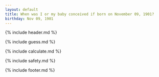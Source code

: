 ```yaml
---
layout: default
title: When was I or my baby conceived if born on November 09, 1901?
birthday: Nov 09, 1901
---
```


{% include header.md %}

{% include guess.md %}

{% include calculate.md %}

{% include safety.md %}

{% include footer.md %}



